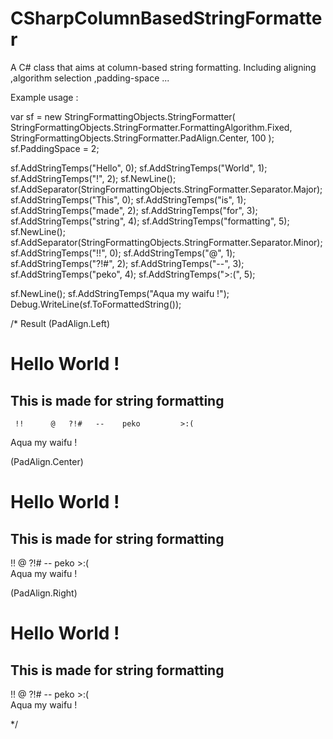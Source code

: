# CSharpColumnBasedStringFormatter
A C# class that aims at column-based string formatting. Including aligning ,algorithm selection ,padding-space ... 

Example usage :

var sf = new StringFormattingObjects.StringFormatter(
    StringFormattingObjects.StringFormatter.FormattingAlgorithm.Fixed,
    StringFormattingObjects.StringFormatter.PadAlign.Center,
    100
    );
sf.PaddingSpace = 2;

sf.AddStringTemps("Hello", 0);
sf.AddStringTemps("World", 1);
sf.AddStringTemps("!", 2);
sf.NewLine();
sf.AddSeparator(StringFormattingObjects.StringFormatter.Separator.Major);
sf.AddStringTemps("This", 0);
sf.AddStringTemps("is", 1);
sf.AddStringTemps("made", 2);
sf.AddStringTemps("for", 3);
sf.AddStringTemps("string", 4);
sf.AddStringTemps("formatting", 5);
sf.NewLine();
sf.AddSeparator(StringFormattingObjects.StringFormatter.Separator.Minor);
sf.AddStringTemps("!!", 0);
sf.AddStringTemps("@", 1);
sf.AddStringTemps("?!#", 2);
sf.AddStringTemps("--", 3);
sf.AddStringTemps("peko", 4);
sf.AddStringTemps(">:(", 5);

sf.NewLine();
sf.AddStringTemps("Aqua my waifu !");
Debug.WriteLine(sf.ToFormattedString());

/* 
Result 
(PadAlign.Left)

  Hello  World     !
=============================================
   This     is  made  for  string  formatting
---------------------------------------------
     !!      @   ?!#   --    peko         >:(
Aqua my waifu !

(PadAlign.Center)

 Hello  World   !  
=============================================
 This    is    made  for  string  formatting
---------------------------------------------
  !!      @    ?!#   --    peko      >:(    
Aqua my waifu !

(PadAlign.Right)

Hello  World  !    
=============================================
This   is     made  for  string  formatting 
---------------------------------------------
!!     @      ?!#   --   peko    >:(        
Aqua my waifu !

*/



